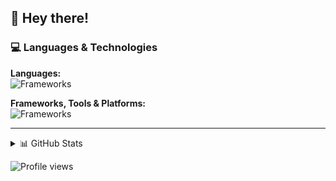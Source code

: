 ## 👋 Hey there!

### 💻 Languages & Technologies
**Languages:**  
![Frameworks](https://skillicons.dev/icons?i=c,cpp,py,haskell,rust,java,latex,bash&titles=true)

**Frameworks, Tools & Platforms:**  
![Frameworks](https://go-skill-icons.vercel.app/api/icons?i=linux,git,oracle&titles=true)

---

<details>
  <summary>📊 GitHub Stats</summary>
  
  <a href="#">![Github stats](https://github-readme-stats.vercel.app/api?username=fsppx&theme=merko&hide_border=true)</a>
  <!-- <a href="#">![Top Langs](https://github-readme-stats.vercel.app/api/top-langs/?username=fsppx&layout=compact&theme=merko&hide_border=true)</a> -->
</details>

![Profile views](https://komarev.com/ghpvc/?username=fsppx&color=green)

